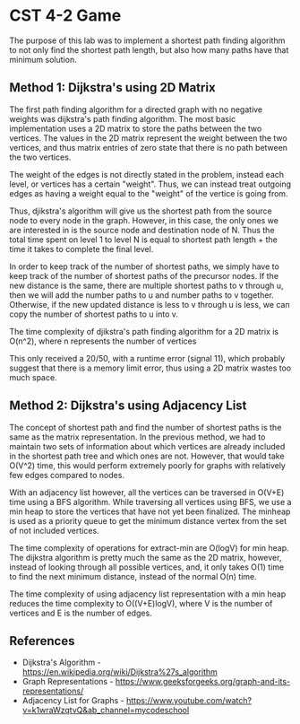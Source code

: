 # CST 4-2 Game
The purpose of this lab was to implement a shortest path finding algorithm to not only find the shortest path length, but also how many paths have that minimum solution. 

## Method 1: Dijkstra's using 2D Matrix
The first path finding algorithm for a directed graph with no negative weights was dijkstra's path finding algorithm. The most basic implementation uses a 2D matrix to store the paths between the two vertices. The values in the 2D matrix represent the weight between the two vertices, and thus matrix entries of zero state that there is no path between the two vertices. 

The weight of the edges is not directly stated in the problem, instead each level, or vertices has a certain "weight". Thus, we can instead treat outgoing edges as having a weight equal to the "weight" of the vertice is going from. 

Thus, djikstra's algorithm will give us the shortest path from the source node to every node in the graph. However, in this case, the only ones we are interested in is the source node and destination node of N. Thus the total time spent on level 1 to level N is equal to shortest path length + the time it takes to complete the final level.

In order to keep track of the number of shortest paths, we simply have to keep track of the number of shortest paths of the precursor nodes. If the new distance is the same, there are multiple shortest paths to v through u, then we will add the number paths to u and number paths to v together. Otherwise, if the new updated distance is less to v through u is less, we can copy the number of shortest paths to u into v.

The time complexity of djikstra's path finding algorithm for a 2D matrix is O(n^2), where n represents the number of vertices

This only received a 20/50, with a runtime error (signal 11), which probably suggest that there is a memory limit error, thus using a 2D matrix wastes too much space. 


## Method 2: Dijkstra's using Adjacency List
The concept of shortest path and find the number of shortest paths is the same as the matrix representation. In the previous method, we had to maintain two sets of information  about which vertices are already included in the shortest path tree and which ones are not. However, that would take O(V^2) time, this would perform extremely poorly for graphs with relatively few edges compared to nodes. 

With an adjacency list however, all the vertices can be traversed in O(V+E) time using a BFS algorithm. While traversing all vertices using BFS, we use a min heap to store the vertices that have not yet been finalized. The minheap is used as a priority queue to get the minimum distance vertex from the set of not included vertices. 

The time complexity of operations for extract-min are O(logV) for min heap. The dijkstra algorithm is pretty much the same as the 2D matrix, however, instead of looking through all possible vertices, and, it only takes O(1) time to find the next minimum distance, instead of the normal O(n) time.

The time complexity of using adjacency list representation with a min heap reduces the time complexity to O((V+E)logV), where V is the number of vertices and E is the number of edges.


## References 
- Dijkstra's Algorithm - https://en.wikipedia.org/wiki/Dijkstra%27s_algorithm
- Graph Representations - https://www.geeksforgeeks.org/graph-and-its-representations/
- Adjacency List for Graphs - https://www.youtube.com/watch?v=k1wraWzqtvQ&ab_channel=mycodeschool
